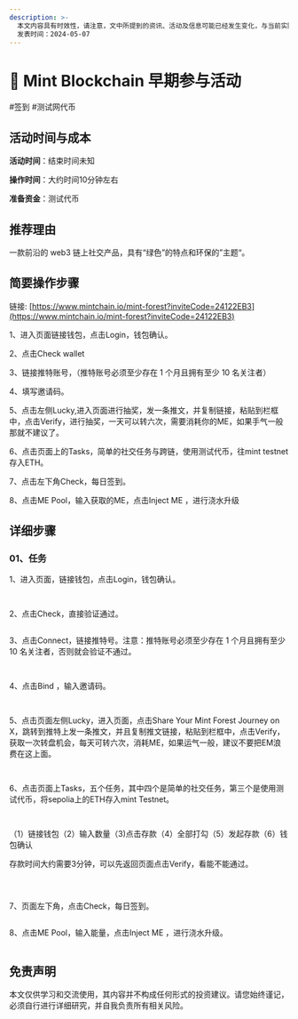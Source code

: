 ```yaml
---
description: >-
  本文内容具有时效性，请注意，文中所提到的资讯、活动及信息可能已经发生变化，与当前实际情况有所不同。我们建议您在做出任何决策之前，始终进行自主研究和验证。
  发表时间：2024-05-07
---
```


# 🌲 Mint Blockchain 早期参与活动

\#签到 #测试网代币

## 活动时间与成本 <a href="#huo-dong-shi-jian-yu-cheng-ben" id="huo-dong-shi-jian-yu-cheng-ben"></a>

**活动时间**：结束时间未知

**操作时间**：大约时间10分钟左右

**准备资金**：测试代币

## 推荐理由 <a href="#tui-jian-li-you" id="tui-jian-li-you"></a>

一款前沿的 web3 链上社交产品，具有“绿色”的特点和环保的”主题“。

## 简要操作步骤 <a href="#jian-yao-cao-zuo-bu-zhou" id="jian-yao-cao-zuo-bu-zhou"></a>

链接: [https://www.mintchain.io/mint-forest?inviteCode=24122EB3](https://www.mintchain.io/mint-forest?inviteCode=24122EB3)

1、进入页面链接钱包，点击Login，钱包确认。

2、点击Check wallet

3、链接推特账号，（推特账号必须至少存在 1 个月且拥有至少 10 名关注者）

4、填写邀请码。

5、点击左侧Lucky,进入页面进行抽奖，发一条推文，并复制链接，粘贴到栏框中，点击Verify，进行抽奖，一天可以转六次，需要消耗你的ME，如果手气一般那就不建议了。

6、点击页面上的Tasks，简单的社交任务与跨链，使用测试代币，往mint testnet存入ETH。

7、点击左下角Check，每日签到。

8、点击ME Pool，输入获取的ME，点击Inject ME ，进行浇水升级

## 详细步骤 <a href="#xiang-xi-bu-zhou" id="xiang-xi-bu-zhou"></a>

### **01、任务**

1、进入页面，链接钱包，点击Login，钱包确认。

<figure><img src="../.gitbook/assets/image (46).png" alt=""><figcaption></figcaption></figure>

<figure><img src="../.gitbook/assets/image (47).png" alt=""><figcaption></figcaption></figure>

2、点击Check，直接验证通过。

<figure><img src="../.gitbook/assets/image (48).png" alt=""><figcaption></figcaption></figure>

3、点击Connect，链接推特号。注意：推特账号必须至少存在 1 个月且拥有至少 10 名关注者，否则就会验证不通过。

<figure><img src="../.gitbook/assets/image (49).png" alt=""><figcaption></figcaption></figure>

<figure><img src="../.gitbook/assets/image (51).png" alt=""><figcaption></figcaption></figure>

4、点击Bind ，输入邀请码。

<figure><img src="../.gitbook/assets/image (52).png" alt=""><figcaption></figcaption></figure>

<figure><img src="../.gitbook/assets/image (53).png" alt=""><figcaption></figcaption></figure>

5、点击页面左侧Lucky，进入页面，点击Share Your Mint Forest Journey on X，跳转到推特上发一条推文，并且复制推文链接，粘贴到栏框中，点击Verify，获取一次转盘机会，每天可转六次，消耗ME，如果运气一般，建议不要把EM浪费在这上面。

<figure><img src="../.gitbook/assets/image (54).png" alt=""><figcaption></figcaption></figure>

<figure><img src="../.gitbook/assets/image (56).png" alt=""><figcaption></figcaption></figure>

6、点击页面上Tasks，五个任务，其中四个是简单的社交任务，第三个是使用测试代币，将sepolia上的ETH存入mint Testnet。

<figure><img src="../.gitbook/assets/image (57).png" alt=""><figcaption></figcaption></figure>

<figure><img src="../.gitbook/assets/image (58).png" alt=""><figcaption></figcaption></figure>

（1）链接钱包（2）输入数量（3)点击存款（4）全部打勾（5）发起存款（6）钱包确认

存款时间大约需要3分钟，可以先返回页面点击Verify，看能不能通过。

<figure><img src="../.gitbook/assets/image (59).png" alt=""><figcaption></figcaption></figure>

<figure><img src="../.gitbook/assets/image (60).png" alt=""><figcaption></figcaption></figure>

<figure><img src="../.gitbook/assets/image (61).png" alt=""><figcaption></figcaption></figure>

7、页面左下角，点击Check，每日签到。

<figure><img src="../.gitbook/assets/image (62).png" alt=""><figcaption></figcaption></figure>

8、点击ME Pool，输入能量，点击Inject ME ，进行浇水升级。

<figure><img src="../.gitbook/assets/image (63).png" alt=""><figcaption></figcaption></figure>

## 免责声明 <a href="#mian-ze-sheng-ming" id="mian-ze-sheng-ming"></a>

本文仅供学习和交流使用，其内容并不构成任何形式的投资建议。请您始终谨记，必须自行进行详细研究，并自我负责所有相关风险。
